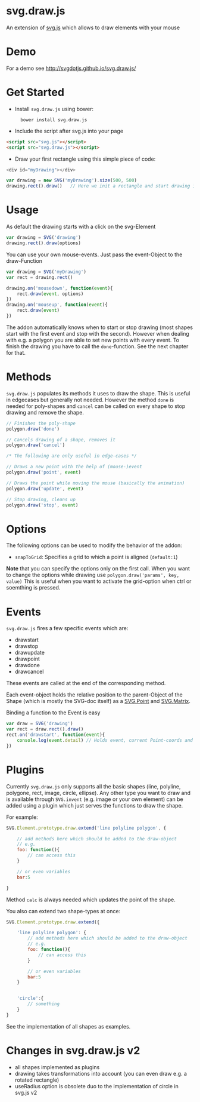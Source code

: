 svg.draw.js
===========

An extension of [svg.js](https://github.com/svgdotjs/svg.js) which allows to draw elements with your mouse

# Demo

For a demo see http://svgdotjs.github.io/svg.draw.js/

# Get Started

- Install `svg.draw.js` using bower:

		bower install svg.draw.js

- Include the script after svg.js into your page

```html
<script src="svg.js"></script>
<script src="svg.draw.js"></script>
```

- Draw your first rectangle using this simple piece of code:

```js
<div id="myDrawing"></div>

var drawing = new SVG('myDrawing').size(500, 500)
drawing.rect().draw()	// Here we init a rectangle and start drawing it
```

# Usage

As default the drawing starts with a click on the svg-Element

```js
var drawing = SVG('drawing')
drawing.rect().draw(options)
```

You can use your own mouse-events. Just pass the event-Object to the draw-Function

```js
var drawing = SVG('myDrawing')
var rect = drawing.rect()

drawing.on('mousedown', function(event){
	rect.draw(event, options)
})
drawing.on('mouseup', function(event){
	rect.draw(event)
})
```

The addon automatically knows when to start or stop drawing (most shapes start with the first event and stop with the second).
However when dealing with e.g. a polygon you are able to set new points with every event. To finish the drawing you have to call the `done`-function.
See the next chapter for that.

# Methods

`svg.draw.js` populates its methods it uses to draw the shape. This is useful in edgecases but generally not needed. However the method `done` is needed for poly-shapes and `cancel` can be called on every shape to stop drawing and remove the shape.

```js
// Finishes the poly-shape
polygon.draw('done')

// Cancels drawing of a shape, removes it
polygon.draw('cancel')

/* The following are only useful in edge-cases */

// Draws a new point with the help of (mouse-)event
polygon.draw('point', event)

// Draws the point while moving the mouse (basically the animation)
polygon.draw('update', event)

// Stop drawing, cleans up
polygon.draw('stop', event)
```

# Options

The following options can be used to modify the behavior of the addon:

- `snapToGrid`: Specifies a grid to which a point is aligned (`default:1`)

**Note** that you can specify the options only on the first call. When you want to change the options while drawing use `polygon.draw('params', key, value)` This is useful when you want to activate the grid-option when ctrl or soemthing is pressed.

# Events

`svg.draw.js` fires a few specific events which are:

- drawstart
- drawstop
- drawupdate
- drawpoint
- drawdone
- drawcancel

These events are called at the end of the corresponding method.

Each event-object holds the relative position to the parent-Object of the Shape (which is mostly the SVG-doc itself) as a [SVG.Point](https://svgjs.com/docs/2.7/classes/#svg-point) and [SVG.Matrix](https://svgjs.com/docs/2.7/classes/#svg-matrix).

Binding a function to the Event is easy

```js
var draw = SVG('drawing')
var rect = draw.rect().draw()
rect.on('drawstart', function(event){
	console.log(event.detail) // Holds event, current Point-coords and matrix
})
```

# Plugins

Currently `svg.draw.js` only supports all the basic shapes (line, polyline, polygone, rect, image, circle, ellipse).
Any other type you want to draw and is available through `SVG.invent` (e.g. image or your own element) can be added using a plugin which just serves the functions to draw the shape.

For example:

```js
SVG.Element.prototype.draw.extend('line polyline polygon', {

	// add methods here which should be added to the draw-object
	// e.g.
	foo: function(){
		// can access this
	}

	// or even variables
	bar:5

}
```

Method `calc` is always needed which updates the point of the shape.

You also can extend two shape-types at once:

```js
SVG.Element.prototype.draw.extend({

	'line polyline polygon': {
		// add methods here which should be added to the draw-object
		// e.g.
		foo: function(){
			// can access this
		}

		// or even variables
		bar:5
	}


	'circle':{
		// something
	}
}
```

See the implementation of all shapes as examples.


# Changes in svg.draw.js v2

- all shapes implemented as plugins
- drawing takes transformations into account (you can even draw e.g. a rotated rectangle)
- useRadius option is obsolete duo to the implementation of circle in svg.js v2
